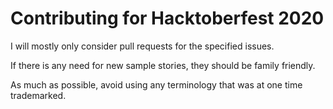 # Contributing for Hacktoberfest 2020

I will mostly only consider pull requests for the specified issues.

If there is any need for new sample stories, they should be family friendly.

As much as possible, avoid using any terminology that was at one time trademarked.
